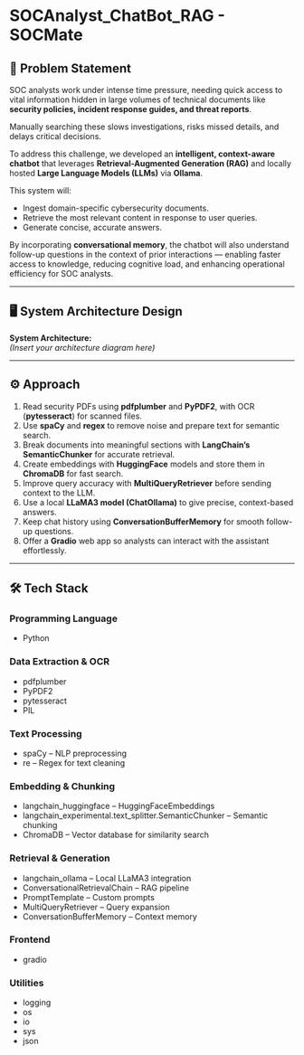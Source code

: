 # SOCAnalyst_ChatBot_RAG - SOCMate

## 📌 Problem Statement
SOC analysts work under intense time pressure, needing quick access to vital information hidden in large volumes of technical documents like **security policies, incident response guides, and threat reports**.  

Manually searching these slows investigations, risks missed details, and delays critical decisions.  

To address this challenge, we developed an **intelligent, context-aware chatbot** that leverages **Retrieval-Augmented Generation (RAG)** and locally hosted **Large Language Models (LLMs)** via **Ollama**.  

This system will:
- Ingest domain-specific cybersecurity documents.
- Retrieve the most relevant content in response to user queries.
- Generate concise, accurate answers.

By incorporating **conversational memory**, the chatbot will also understand follow-up questions in the context of prior interactions — enabling faster access to knowledge, reducing cognitive load, and enhancing operational efficiency for SOC analysts.

---

## 🖥️ System Architecture Design
**System Architecture:**  
*(Insert your architecture diagram here)*

---

## ⚙️ Approach
1. Read security PDFs using **pdfplumber** and **PyPDF2**, with OCR (**pytesseract**) for scanned files.
2. Use **spaCy** and **regex** to remove noise and prepare text for semantic search.
3. Break documents into meaningful sections with **LangChain’s SemanticChunker** for accurate retrieval.
4. Create embeddings with **HuggingFace** models and store them in **ChromaDB** for fast search.
5. Improve query accuracy with **MultiQueryRetriever** before sending context to the LLM.
6. Use a local **LLaMA3 model (ChatOllama)** to give precise, context-based answers.
7. Keep chat history using **ConversationBufferMemory** for smooth follow-up questions.
8. Offer a **Gradio** web app so analysts can interact with the assistant effortlessly.

---

## 🛠️ Tech Stack

### Programming Language
- Python

### Data Extraction & OCR
- pdfplumber  
- PyPDF2  
- pytesseract  
- PIL

### Text Processing
- spaCy – NLP preprocessing  
- re – Regex for text cleaning

### Embedding & Chunking
- langchain_huggingface – HuggingFaceEmbeddings  
- langchain_experimental.text_splitter.SemanticChunker – Semantic chunking  
- ChromaDB – Vector database for similarity search

### Retrieval & Generation
- langchain_ollama – Local LLaMA3 integration  
- ConversationalRetrievalChain – RAG pipeline  
- PromptTemplate – Custom prompts  
- MultiQueryRetriever – Query expansion  
- ConversationBufferMemory – Context memory

### Frontend
- gradio

### Utilities
- logging  
- os  
- io  
- sys  
- json
